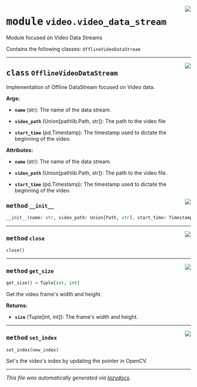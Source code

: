 <!-- markdownlint-disable -->

<a href="https://github.com/edavalosanaya/PyMMDT/blob/main/mm/video/video_data_stream.py#L0"><img align="right" style="float:right;" src="https://img.shields.io/badge/-source-cccccc?style=flat-square"></a>

# <kbd>module</kbd> `video.video_data_stream`
Module focused on Video Data Streams 

Contains the following classes:  ``OfflineVideoDataStream`` 



---

<a href="https://github.com/edavalosanaya/PyMMDT/blob/main/mm/video/video_data_stream.py#L21"><img align="right" style="float:right;" src="https://img.shields.io/badge/-source-cccccc?style=flat-square"></a>

## <kbd>class</kbd> `OfflineVideoDataStream`
Implementation of Offline DataStream focused on Video data. 



**Args:**
 
 - <b>`name`</b> (str):  The name of the data stream. 


 - <b>`video_path`</b> (Union[pathlib.Path, str]):  The path to the video file 


 - <b>`start_time`</b> (pd.Timestamp):  The timestamp used to dictate the  beginning of the video. 



**Attributes:**
 
 - <b>`name`</b> (str):  The name of the data stream. 


 - <b>`video_path`</b> (Union[pathlib.Path, str]):  The path to the video file. 


 - <b>`start_time`</b> (pd.Timestamp):  The timestamp used to dictate the  beginning of the video. 

<a href="https://github.com/edavalosanaya/PyMMDT/blob/main/mm/video/video_data_stream.py#L40"><img align="right" style="float:right;" src="https://img.shields.io/badge/-source-cccccc?style=flat-square"></a>

### <kbd>method</kbd> `__init__`

```python
__init__(name: str, video_path: Union[Path, str], start_time: Timestamp)
```








---

<a href="https://github.com/edavalosanaya/PyMMDT/blob/main/mm/video/video_data_stream.py#L107"><img align="right" style="float:right;" src="https://img.shields.io/badge/-source-cccccc?style=flat-square"></a>

### <kbd>method</kbd> `close`

```python
close()
```





---

<a href="https://github.com/edavalosanaya/PyMMDT/blob/main/mm/video/video_data_stream.py#L70"><img align="right" style="float:right;" src="https://img.shields.io/badge/-source-cccccc?style=flat-square"></a>

### <kbd>method</kbd> `get_size`

```python
get_size() → Tuple[int, int]
```

Get the video frame's width and height. 



**Returns:**
 
 - <b>`size`</b> (Tuple[int, int]):  The frame's width and height. 

---

<a href="https://github.com/edavalosanaya/PyMMDT/blob/main/mm/video/video_data_stream.py#L81"><img align="right" style="float:right;" src="https://img.shields.io/badge/-source-cccccc?style=flat-square"></a>

### <kbd>method</kbd> `set_index`

```python
set_index(new_index)
```

Set's the video's index by updating the pointer in OpenCV. 




---

_This file was automatically generated via [lazydocs](https://github.com/ml-tooling/lazydocs)._
